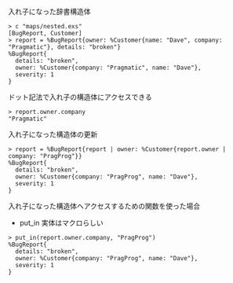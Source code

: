 入れ子になった辞書構造体

```
> c "maps/nested.exs"
[BugReport, Customer]
> report = %BugReport{owner: %Customer{name: "Dave", company: "Pragmatic"}, details: "broken"}
%BugReport{
  details: "broken",
  owner: %Customer{company: "Pragmatic", name: "Dave"},
  severity: 1
}
```

ドット記法で入れ子の構造体にアクセスできる

```
> report.owner.company
"Pragmatic"
```

入れ子になった構造体の更新

```
> report = %BugReport{report | owner: %Customer{report.owner | company: "PragProg"}}
%BugReport{
  details: "broken",
  owner: %Customer{company: "PragProg", name: "Dave"},
  severity: 1
}
```

入れ子になった構造体へアクセスするための関数を使った場合
- put_in
実体はマクロらしい

```
> put_in(report.owner.company, "PragProg")
%BugReport{
  details: "broken",
  owner: %Customer{company: "PragProg", name: "Dave"},
  severity: 1
}
```

